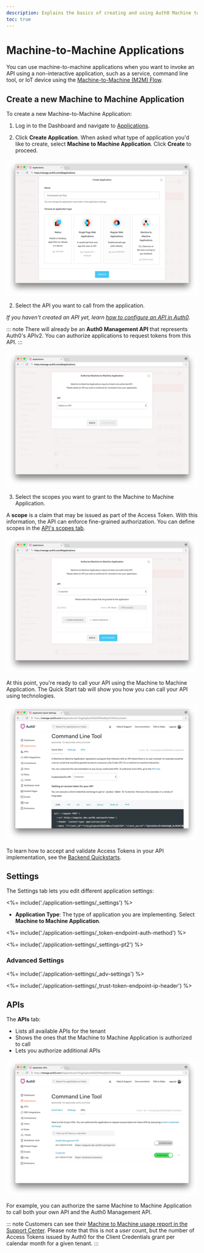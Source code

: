 ```yaml
---
description: Explains the basics of creating and using Auth0 Machine to Machine Applications.
toc: true
---
```

# Machine-to-Machine Applications

You can use machine-to-machine applications when you want to invoke an API using a non-interactive application, such as a service, command line tool, or IoT device using the [Machine-to-Machine (M2M) Flow](/flows/concepts/m2m-flow).

## Create a new Machine to Machine Application

To create a new Machine-to-Machine Application:

1. Log in to the Dashboard and navigate to [Applications](${manage_url}/#/applications).

2. Click **Create Application**. When asked what type of application you'd like to create, select **Machine to Machine Application**. Click **Create** to proceed.

![Create an Application](/media/articles/applications/m2m-create.png)

2. Select the API you want to call from the application.

*If you haven't created an API yet, learn [how to configure an API in Auth0](/apis#how-to-configure-an-api-in-auth0).*

::: note
There will already be an **Auth0 Management API** that represents Auth0's APIv2. You can authorize applications to request tokens from this API.
:::

![Select an API](/media/articles/applications/m2m-select-api.png)

3. Select the scopes you want to grant to the Machine to Machine Application.

A **scope** is a claim that may be issued as part of the Access Token. With this information, the API can enforce fine-grained authorization. You can define scopes in the [API's scopes tab](/scopes/current/guides/define-api-scope-dashboard).

![Select Scopes](/media/articles/applications/m2m-select-scopes.png)

At this point, you're ready to call your API using the Machine to Machine Application. The Quick Start tab will show you how you can call your API using technologies.

![M2M Quickstarts](/media/articles/applications/m2m-quickstart.png)

To learn how to accept and validate Access Tokens in your API implementation, see the [Backend Quickstarts](/quickstart/backend).

## Settings

The Settings tab lets you edit different application settings:

<%= include('./application-settings/_settings') %>

- **Application Type**: The type of application you are implementing. Select **Machine to Machine Application**.

<%= include('./application-settings/_token-endpoint-auth-method') %>

<%= include('./application-settings/_settings-pt2') %>

### Advanced Settings

<%= include('./application-settings/_adv-settings') %>

<%= include('./application-settings/_trust-token-endpoint-ip-header') %>

## APIs

The **APIs** tab:

* Lists all available APIs for the tenant
* Shows the ones that the Machine to Machine Application is authorized to call
* Lets you authorize additional APIs

![M2M APIs](/media/articles/applications/m2m-apis.png)

For example, you can authorize the same Machine to Machine Application to call both your own API and the Auth0 Management API.

::: note
Customers can see their [Machine to Machine usage report in the Support Center](${env.DOMAIN_URL_SUPPORT}/reports/quota). Please note that this is not a *user* count, but the number of Access Tokens issued by Auth0 for the Client Credentials grant per calendar month for a given tenant.
:::
